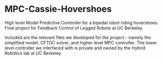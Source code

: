 # MPC-Cassie-Hovershoes
High level Model Predictive Controller for a bipedal robot riding hovershoes. Final project for Feedback Control of Legged Robots at UC Berkeley.

Included are the relevant files we developed for the project - namely the simplified model, CFTOC solver, and higher level MPC controller.
The lower level controller we interfaced with is private and owned by the Hybrid Robotics lab at UC Berkeley.
